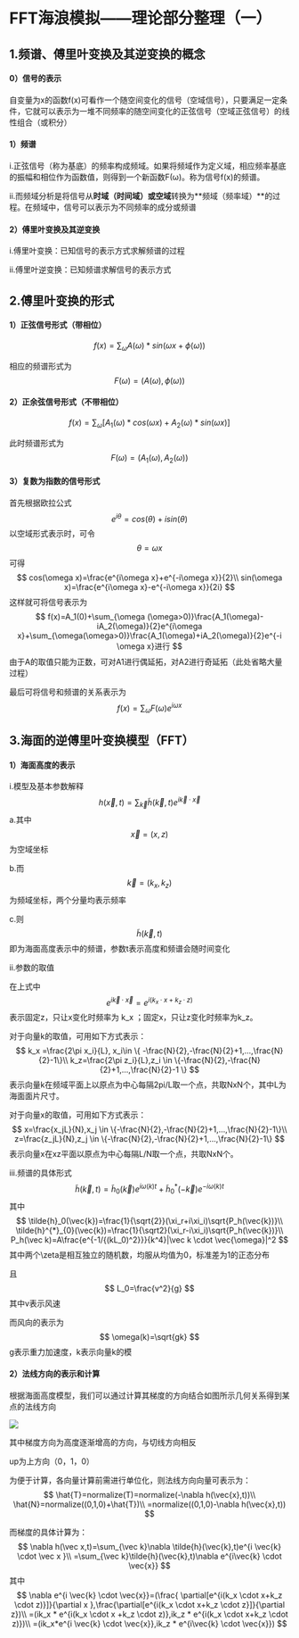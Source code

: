 # FFT海浪模拟——理论部分整理（一）

## 1.频谱、傅里叶变换及其逆变换的概念

#### 0）信号的表示

自变量为x的函数f(x)可看作一个随空间变化的信号（空域信号），只要满足一定条件，它就可以表示为一堆不同频率的随空间变化的正弦信号（空域正弦信号）的线性组合（或积分）

#### 1）频谱

i.正弦信号（称为基底）的频率构成频域。如果将频域作为定义域，相应频率基底的振幅和相位作为函数值，则得到一个新函数F(ω)。称为信号f(x)的频谱。

ii.而频域分析是将信号从**时域（时间域）**或**空域**转换为**频域（频率域）**的过程。在频域中，信号可以表示为不同频率的成分或频谱

#### 2）傅里叶变换及其逆变换

i.傅里叶变换：已知信号的表示方式求解频谱的过程

ii.傅里叶逆变换：已知频谱求解信号的表示方式

## 2.傅里叶变换的形式

#### 1）正弦信号形式（带相位）

$$
f(x)=\sum_{\omega}A(\omega) * sin(\omega x+\phi(\omega))
$$

相应的频谱形式为
$$
F(\omega)=(A(\omega),\phi(\omega))
$$

#### 2）正余弦信号形式（不带相位）

$$
f(x)=\sum_{\omega}[A_1(\omega)*cos(\omega x)+A_2(\omega)*sin(\omega x)]
$$

此时频谱形式为
$$
F(\omega)=(A_1(\omega),A_2(\omega))
$$

#### 3）复数为指数的信号形式

首先根据欧拉公式
$$
e^{i\theta}=cos(\theta)+isin(\theta)
$$
以空域形式表示时，可令
$$
\theta=\omega x
$$
可得
$$
cos(\omega x)=\frac{e^{i\omega x}+e^{-i\omega x}}{2}\\
sin(\omega x)=\frac{e^{i\omega x}-e^{-i\omega x}}{2i}
$$
这样就可将信号表示为
$$
f(x)=A_1(0)+\sum_{\omega (\omega>0)}\frac{A_1(\omega)-iA_2(\omega)}{2}e^{i\omega x}+\sum_{\omega(\omega>0)}\frac{A_1(\omega)+iA_2(\omega)}{2}e^{-i \omega x}进行
$$
由于A的取值只能为正数，可对A1进行偶延拓，对A2进行奇延拓（此处省略大量过程）

最后可将信号和频谱的关系表示为
$$
f(x)=\sum_\omega F(\omega)e^{i\omega x}
$$

## 3.海面的逆傅里叶变换模型（FFT）

#### 1）海面高度的表示

i.模型及基本参数解释
$$
h(\vec{x},t)=\sum_{\vec{k}}\tilde{h}(\vec{k},t)e^{i\vec{k} \cdot \vec{x}}
$$
a.其中
$$
\vec{x}=(x,z)
$$
为空域坐标

b.而
$$
\vec{k}=(k_x,k_z)
$$
为频域坐标，两个分量均表示频率

c.则
$$
\tilde{h}(\vec{k},t)
$$
即为海面高度表示中的频谱，参数t表示高度和频谱会随时间变化

ii.参数的取值

在上式中
$$
e^{i\vec{k} \cdot \vec{x}}=e^{i(k_x\cdot x+k_z\cdot z)}
$$
表示固定z，只让x变化时频率为 k_x ；固定x，只让z变化时频率为k_z。

对于向量k的取值，可用如下方式表示：
$$
k_x =\frac{2\pi x_i}{L}, x_i\in \{ -\frac{N}{2},-\frac{N}{2}+1,...,\frac{N}{2}-1\}\\
k_z=\frac{2\pi z_i}{L},z_i \in \{-\frac{N}{2},-\frac{N}{2}+1,...,\frac{N}{2}-1 \}
$$
表示向量k在频域平面上以原点为中心每隔2pi/L取一个点，共取NxN个，其中L为海面面片尺寸。

对于向量x的取值，可用如下方式表示：
$$
x=\frac{x_jL}{N},x_j \in \{-\frac{N}{2},-\frac{N}{2}+1,...,\frac{N}{2}-1\}\\
z=\frac{z_jL}{N},z_j \in \{-\frac{N}{2},-\frac{N}{2}+1,...,\frac{N}{2}-1\}
$$
表示向量x在xz平面以原点为中心每隔L/N取一个点，共取NxN个。

iii.频谱的具体形式
$$
\tilde{h}(\vec{k},t)=\tilde{h}_0(\vec{k})e^{i\omega (k) t}+\tilde{h}^{*}_{0}(-\vec{k})e^{-i\omega (k) t}
$$
其中
$$
\tilde{h}_0(\vec{k})=\frac{1}{\sqrt{2}}(\xi_r+i\xi_i)\sqrt{P_h(\vec{k})}\\
\tilde{h}^{*}_{0}(\vec{k})=\frac{1}{\sqrt2}(\xi_r-i\xi_i)\sqrt{P_h(\vec{k})}\\
P_h(\vec k)=A\frac{e^{-1/{(kL_0)^2}}}{k^4}|\vec k \cdot \vec{\omega}|^2
$$
其中两个\zeta是相互独立的随机数，均服从均值为0，标准差为1的正态分布

且
$$
L_0=\frac{v^2}{g}
$$
其中v表示风速



而风向的表示为
$$
\omega(k)=\sqrt{gk}
$$
g表示重力加速度，k表示向量k的模

#### 2）法线方向的表示和计算

根据海面高度模型，我们可以通过计算其梯度的方向结合如图所示几何关系得到某点的法线方向

![](C:\Users\25768\Desktop\暑假学习笔记\中期考核\directions.jpg)

其中梯度方向为高度逐渐增高的方向，与切线方向相反

up为上方向（0，1，0）

为便于计算，各向量计算前需进行单位化，则法线方向向量可表示为：
$$
\hat{T}=normalize(T)=normalize(-\nabla h(\vec{x},t))\\
\hat{N}=normalize((0,1,0)+\hat{T})\\
=normalize((0,1,0)-\nabla h(\vec{x},t))
$$


而梯度的具体计算为：
$$
\nabla h(\vec x,t)=\sum_{\vec k}\nabla \tilde{h}(\vec{k},t)e^{i \vec{k} \cdot \vec x }\\
=\sum_{\vec k}\tilde{h}(\vec{k},t)\nabla e^{i\vec{k} \cdot \vec{x}}
$$
其中
$$
\nabla e^{i \vec{k} \cdot \vec{x}}=(\frac{ \partial[e^{i(k_x \cdot x+k_z \cdot z)}]}{\partial x },\frac{\partial[e^{i(k_x \cdot x+k_z \cdot z}]}{\partial z})\\
=(ik_x * e^{i(k_x \cdot x +k_z \cdot z)},ik_z * e^{i(k_x \cdot x+k_z \cdot z)})\\
=(ik_x*e^{i \vec{k} \cdot \vec{x}},ik_z * e^{i\vec{k} \cdot \vec{x}})
$$
